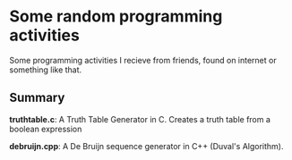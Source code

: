 # Some random programming activities
Some programming activities I recieve from friends, found on internet or something like that.

## Summary
**truthtable.c**: A Truth Table Generator in C. Creates a truth table from a boolean expression

**debruijn.cpp**: A De Bruijn sequence generator in C++ (Duval's Algorithm).
